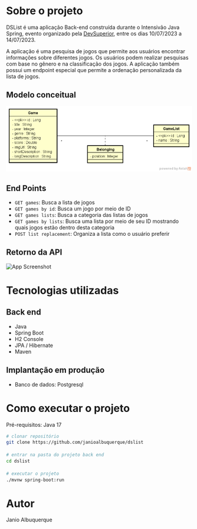 # Sobre o projeto

DSList é uma aplicação Back-end construída durante o Intensivão Java Spring, evento organizado pela [DevSuperior](https://devsuperior.com "Site da DevSuperior"), entre os dias 10/07/2023 a 14/07/2023.

A aplicação é uma pesquisa de jogos que permite aos usuários encontrar informações sobre diferentes jogos.
Os usuários podem realizar pesquisas com base no gênero e na classificação dos jogos. A aplicação também possui um endpoint especial que permite a ordenação personalizada da lista de jogos.

## Modelo conceitual

![App Screenshot](https://raw.githubusercontent.com/devsuperior/java-spring-dslist/main/resources/dslist-model.png)

## End Points
- `GET games`: Busca a lista de jogos
- `GET games by id`: Busca um jogo por meio de ID
- `GET games lists`: Busca a categoria das listas de jogos
- `GET games by lists`: Busca uma lista por meio de seu ID mostrando quais jogos estão dentro desta categoria
- `POST list replacement`: Organiza a lista como o usuário preferir

## Retorno da API
![App Screenshot](https://uploaddeimagens.com.br/imagens/Z_VREcA)

# Tecnologias utilizadas

## Back end
- Java
- Spring Boot
- H2 Console
- JPA / Hibernate
- Maven

## Implantação em produção
- Banco de dados: Postgresql

# Como executar o projeto

Pré-requisitos: Java 17


```bash
# clonar repositório
git clone https://github.com/janioalbuquerque/dslist

# entrar na pasta do projeto back end
cd dslist

# executar o projeto
./mvnw spring-boot:run
```


# Autor

Janio Albuquerque
